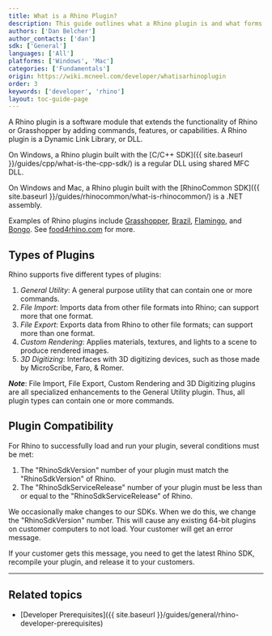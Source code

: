 ```yaml
---
title: What is a Rhino Plugin?
description: This guide outlines what a Rhino plugin is and what forms it comes in.
authors: ['Dan Belcher']
author_contacts: ['dan']
sdk: ['General']
languages: ['All']
platforms: ['Windows', 'Mac']
categories: ['Fundamentals']
origin: https://wiki.mcneel.com/developer/whatisarhinoplugin
order: 3
keywords: ['developer', 'rhino']
layout: toc-guide-page
---
```



A Rhino plugin is a software module that extends the functionality of Rhino or Grasshopper by adding commands, features, or capabilities.  A Rhino plugin is a Dynamic Link Library, or DLL.

On Windows, a Rhino plugin built with the [C/C++ SDK]({{ site.baseurl }}/guides/cpp/what-is-the-cpp-sdk/) is a regular DLL using shared MFC DLL.

On Windows and Mac, a Rhino plugin built with the [RhinoCommon SDK]({{ site.baseurl }}/guides/rhinocommon/what-is-rhinocommon/) is a .NET assembly.

Examples of Rhino plugins include [Grasshopper](http://www.grasshopper3d.com), [Brazil](http://brazil.rhino3d.com/), [Flamingo](http://nxt.flamingo3d.com/), and [Bongo](http://bongo.rhino3d.com/).  See [food4rhino.com](http://www.food4rhino.com/) for more.


## Types of Plugins

Rhino supports five different types of plugins:

1. *General Utility*: A general purpose utility that can contain one or more commands.
1. *File Import*: Imports data from other file formats into Rhino; can support more that one format.
1. *File Export*: Exports data from Rhino to other file formats; can support more than one format.
1. *Custom Rendering*: Applies materials, textures, and lights to a scene to produce rendered images.
1. *3D Digitizing*: Interfaces with 3D digitizing devices, such as those made by MicroScribe, Faro, & Romer.

***Note***: File Import, File Export, Custom Rendering and 3D Digitizing plugins are all specialized enhancements to the General Utility plugin.  Thus, all plugin types can contain one or more commands.


## Plugin Compatibility

For Rhino to successfully load and run your plugin, several conditions must be met:

1. The "RhinoSdkVersion" number of your plugin must match the "RhinoSdkVersion" of Rhino.
1. The "RhinoSdkServiceRelease" number of your plugin must be less than or equal to the "RhinoSdkServiceRelease" of Rhino.

We occasionally make changes to our SDKs.  When we do this, we change the "RhinoSdkVersion" number.  This will cause any existing 64-bit plugins on customer computers to not load.  Your customer will get an error message.

If your customer gets this message, you need to get the latest Rhino SDK, recompile your plugin, and release it to your customers.

---

## Related topics

- [Developer Prerequisites]({{ site.baseurl }}/guides/general/rhino-developer-prerequisites)

